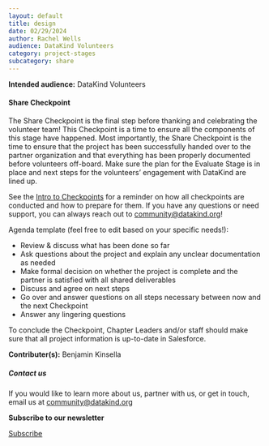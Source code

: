 ```yaml
---
layout: default
title: design
date: 02/29/2024
author: Rachel Wells
audience: DataKind Volunteers
category: project-stages
subcategory: share
---
```





**Intended audience:**
DataKind Volunteers






#### Share Checkpoint


The Share Checkpoint is the final step before thanking and celebrating the volunteer team! This Checkpoint is a time to ensure all the components of this stage have happened. Most importantly, the Share Checkpoint is the time to ensure that the project has been successfully handed over to the partner organization and that everything has been properly documented before volunteers off\-board. Make sure the plan for the Evaluate Stage is in place and next steps for the volunteers’ engagement with DataKind are lined up.


See the [Intro to Checkpoints](https://playbook.datakind.org/playbook/project/124) for a reminder on how all checkpoints are conducted and how to prepare for them. If you have any questions or need support, you can always reach out to community@datakind.org!


Agenda template (feel free to edit based on your specific needs!):


* Review \& discuss what has been done so far
* Ask questions about the project and explain any unclear documentation as needed
* Make formal decision on whether the project is complete and the partner is satisfied with all shared deliverables
* Discuss and agree on next steps
* Go over and answer questions on all steps necessary between now and the next Checkpoint
* Answer any lingering questions


To conclude the Checkpoint, Chapter Leaders and/or staff should make sure that all project information is up\-to\-date in Salesforce.



 **Contributer(s):** Benjamin Kinsella







##### Contact us


If you would like to learn more about us, partner with us, or get in touch, email us at community@datakind.org



 
**Subscribe to our newsletter**
  

[Subscribe](https://www.datakind.org/subscribe/)



